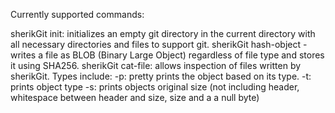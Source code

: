 Currently supported commands:

sherikGit init: initializes an empty git directory in the current directory with all necessary directories and files to support git.
sherikGit hash-object <filepath> - writes a file as BLOB (Binary Large Object) regardless of file type and stores it using SHA256.
sherikGit cat-file: allows inspection of files written by sherikGit. Types include:
-p: pretty prints the object based on its type.
-t: prints object type
-s: prints objects original size (not including header, whitespace between header and size, size and a a null byte)
